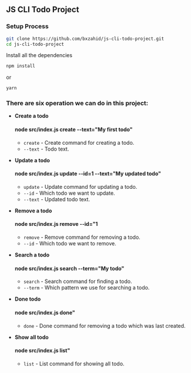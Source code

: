## JS CLI Todo Project

### Setup Process

```bash
git clone https://github.com/bxzahid/js-cli-todo-project.git
cd js-cli-todo-project
```

Install all the dependencies

```bash
npm install
```

or

```bash
yarn
```

### There are six operation we can do in this project:

-   **Create a todo**

    #### node src/index.js create --text="My first todo"

    -   `create` - Create command for creating a todo.
    -   `--text` - Todo text.

-   **Update a todo**

    #### node src/index.js update --id=1 --text="My updated todo"

    -   `update` - Update command for updating a todo.
    -   `--id` - Which todo we want to update.
    -   `--text` - Updated todo text.

-   **Remove a todo**

    #### node src/index.js remove --id="1

    -   `remove` - Remove command for removing a todo.
    -   `--id` - Which todo we want to remove.

-   **Search a todo**

    #### node src/index.js search --term="My todo"

    -   `search` - Search command for finding a todo.
    -   `--term` - Which pattern we use for searching a todo.

-   **Done todo**

    #### node src/index.js done"

    -   `done` - Done command for removing a todo which was last created.

-   **Show all todo**

    #### node src/index.js list"

    -   `list` - List command for showing all todo.
